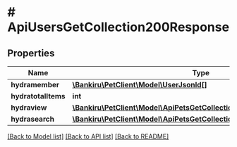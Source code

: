 # # ApiUsersGetCollection200Response

## Properties

Name | Type | Description | Notes
------------ | ------------- | ------------- | -------------
**hydramember** | [**\Bankiru\PetClient\Model\UserJsonld[]**](UserJsonld.md) |  |
**hydratotalItems** | **int** |  | [optional]
**hydraview** | [**\Bankiru\PetClient\Model\ApiPetsGetCollection200ResponseHydraView**](ApiPetsGetCollection200ResponseHydraView.md) |  | [optional]
**hydrasearch** | [**\Bankiru\PetClient\Model\ApiPetsGetCollection200ResponseHydraSearch**](ApiPetsGetCollection200ResponseHydraSearch.md) |  | [optional]

[[Back to Model list]](../../README.md#models) [[Back to API list]](../../README.md#endpoints) [[Back to README]](../../README.md)
